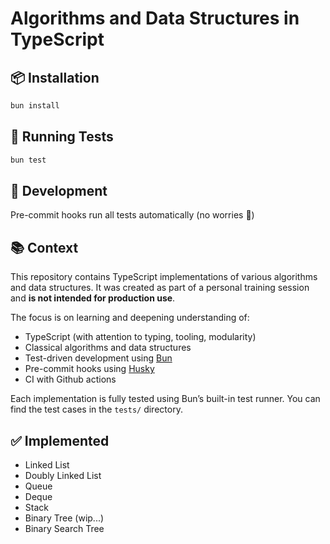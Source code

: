 # Algorithms and Data Structures in TypeScript

## 📦 Installation

```bash
bun install
```

## 🧪 Running Tests

```bash
bun test
```

## 🔧 Development

Pre-commit hooks run all tests automatically (no worries 💩)

## 📚 Context

This repository contains TypeScript implementations of various algorithms and data structures.
It was created as part of a personal training session and **is not intended for production use**.

The focus is on learning and deepening understanding of:

- TypeScript (with attention to typing, tooling, modularity)
- Classical algorithms and data structures
- Test-driven development using [Bun](https://bun.sh/)
- Pre-commit hooks using [Husky](https://github.com/typicode/husky)
- CI with Github actions

Each implementation is fully tested using Bun’s built-in test runner.
You can find the test cases in the `tests/` directory.

## ✅ Implemented

- Linked List
- Doubly Linked List
- Queue
- Deque
- Stack
- Binary Tree (wip...)
- Binary Search Tree
